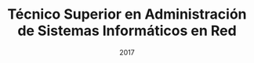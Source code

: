 ---
title: Técnico Superior en Administración de Sistemas Informáticos en Red
location: Centro de Estudios Sant Francesc-Linkia FP
url: https://www.linkiafp.es/
institute: Centro de Estudios Sant Francesc-Linkia FP
date: 2017
tags:
  [
    "Administración de Sistemas",
    "Redes",
    "Seguridad Informática",
    "Virtualización",
    "Bases de Datos",
    "Sistemas Operativos",
    "Servicios de Red",
    "Alta Disponibilidad",
  ]
---